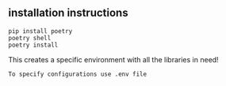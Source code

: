 ## installation instructions
```
pip install poetry
poetry shell
poetry install

```

This creates a specific environment with all the libraries in need!

``` To specify configurations use .env file ```
